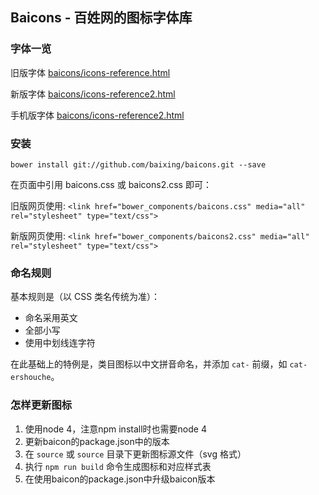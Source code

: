 ## Baicons - 百姓网的图标字体库

### 字体一览

旧版字体
[baicons/icons-reference.html](http://baixing.github.io/baicons/icons-reference.html)

新版字体
[baicons/icons-reference2.html](http://baixing.github.io/baicons/icons-reference2.html)

手机版字体
[baicons/icons-reference2.html](http://baixing.github.io/baicons/icons-reference-mobile.html)

### 安装

`bower install git://github.com/baixing/baicons.git --save`

在页面中引用 baicons.css 或 baicons2.css 即可：

旧版网页使用:
`<link href="bower_components/baicons.css" media="all" rel="stylesheet" type="text/css">`

新版网页使用:
`<link href="bower_components/baicons2.css" media="all" rel="stylesheet" type="text/css">`

### 命名规则

基本规则是（以 CSS 类名传统为准）：

* 命名采用英文
* 全部小写
* 使用中划线连字符

在此基础上的特例是，类目图标以中文拼音命名，并添加 `cat-` 前缀，如 `cat-ershouche`。

### 怎样更新图标
1. 使用node 4，注意npm install时也需要node 4
1. 更新baicon的package.json中的版本
1. 在 `source` 或 `source` 目录下更新图标源文件（svg 格式）
1. 执行 `npm run build` 命令生成图标和对应样式表
1. 在使用baicon的package.json中升级baicon版本
